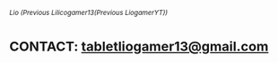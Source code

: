<sub>*Lio (Previous Lilicogamer13(Previous LiogamerYT))*</sub>

# <sub>CONTACT: tabletliogamer13@gmail.com</sub>
